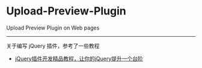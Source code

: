 # Upload-Preview-Plugin

Upload Preview Plugin on Web pages

---

关于编写 jQuery 插件，参考了一些教程

* [jQuery插件开发精品教程，让你的jQuery提升一个台阶](http://www.cnblogs.com/Wayou/p/jquery_plugin_tutorial.tml)


